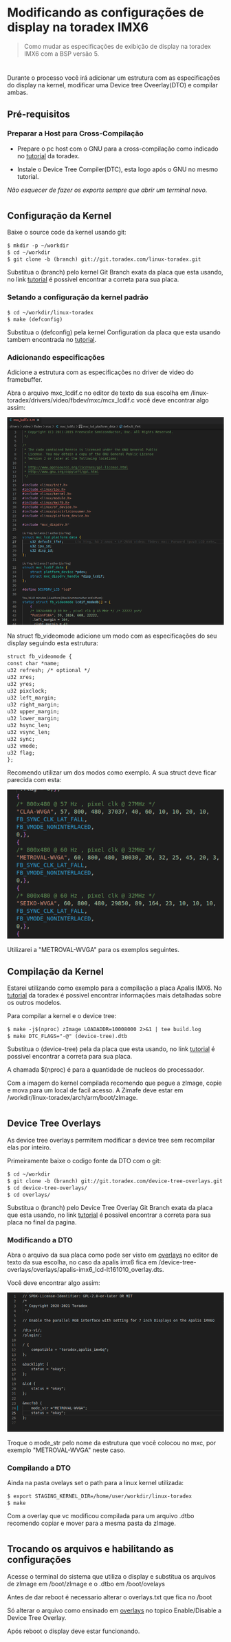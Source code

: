 # Modificando as configurações de display na toradex IMX6
> Como mudar as especificações de exibição de display na toradex IMX6 com a BSP versão 5.
#

Durante o processo você irá adicionar um estrutura com as especificações do display na kernel, modificar uma Device tree Oveerlay(DTO) e compilar ambas.

## Pré-requisitos

### Preparar a Host para Cross-Compilação

-   Prepare o pc host com o GNU para a cross-compilação como indicado no [tutorial] da toradex. 

-   Instale o Device Tree Compiler(DTC), esta logo após o GNU no mesmo tutorial.

_Não esquecer de fazer os exports sempre que abrir um terminal novo._

#

## Configuração da Kernel
Baixe o source code da kernel usando git:

```
$ mkdir -p ~/workdir
$ cd ~/workdir
$ git clone -b (branch) git://git.toradex.com/linux-toradex.git
```

Substitua o (branch) pelo kernel Git Branch exata da placa que esta usando, no link [tutorial] é possivel encontrar a correta para sua placa.

### Setando a configuração da kernel padrão
```
$ cd ~/workdir/linux-toradex
$ make (defconfig)
```
Substitua o (defconfig) pela kernel Configuration da placa que esta usando tambem encontrada no [tutorial].

### Adicionando especificações

Adicione a estrutura com as especificações no driver de video do framebuffer. 

Abra o arquivo mxc_lcdif.c no editor de texto da sua escolha em /linux-toradex/drivers/video/fbdev/mxc/mcx_lcdif.c você deve encontrar algo assim:

![](./mxc_lcdif.png)

Na struct fb_videomode adicione um modo com as especificações do seu display seguindo esta estrutura:

```
struct fb_videomode {
const char *name;
u32 refresh; /* optional */
u32 xres;
u32 yres;
u32 pixclock;
u32 left_margin;
u32 right_margin;
u32 upper_margin;
u32 lower_margin;
u32 hsync_len;
u32 vsync_len;
u32 sync;
u32 vmode;
u32 flag;
};
```

Recomendo utilizar um dos modos como exemplo. A sua struct deve ficar parecida com esta:

![](esp_ex.png)

Utilizarei a "METROVAL-WVGA" para os exemplos seguintes.
## Compilação da Kernel

Estarei utilizando como exemplo para a compilação a placa Apalis IMX6. No [tutorial] da toradex é possivel encontrar informações mais detalhadas sobre os outros modelos.

Para compilar a kernel e o device tree:

```
$ make -j$(nproc) zImage LOADADDR=10008000 2>&1 | tee build.log
$ make DTC_FLAGS="-@" (device-tree).dtb
```

Substitua o (device-tree) pela da placa que esta usando, no link [tutorial] é possivel encontrar a correta para sua placa.

A chamada $(nproc) é para a quantidade de nucleos do processador.

Com a imagem do kernel compilada recomendo que pegue a zImage, copie e mova para um local de facil acesso. A Zimafe deve estar em /workdir/linux-toradex/arch/arm/boot/zImage.
#
## Device Tree Overlays

As device tree overlays permitem modificar a device tree sem recompilar elas por inteiro.

Primeiramente baixe o codigo fonte da DTO com o git:
```
$ cd ~/workdir
$ git clone -b (branch) git://git.toradex.com/device-tree-overlays.git
$ cd device-tree-overlays/
$ cd overlays/
```
Substitua o (branch) pelo Device Tree Overlay Git Branch exata da placa que esta usando, no link [tutorial] é possivel encontrar a correta para sua placa no final da pagina.

### Modificando a DTO

Abra o arquivo da sua placa como pode ser visto em [overlays] no editor de texto da sua escolha, no caso da apalis imx6 fica em /device-tree-overlays/overlays/apalis-imx6_lcd-lt161010_overlay.dts. 

Você deve encontrar algo assim:

![](DTO.png)

Troque o mode_str pelo nome da estrutura que você colocou no mxc, por exemplo "METROVAL-WVGA" neste caso.

### Compilando a DTO

Ainda na pasta ovelays set o path para a linux kernel utilizada:
```
$ export STAGING_KERNEL_DIR=/home/user/workdir/linux-toradex
$ make
```
Com a overlay que vc modificou compilada para um arquivo .dtbo recomendo copiar e mover para a mesma pasta da zImage.

#

## Trocando os arquivos e habilitando as configurações

Acesse o terminal do sistema que utiliza o display e substitua os arquivos de zImage em /boot/zImage e o .dtbo em /boot/ovelays

Antes de dar reboot é necessario alterar o overlays.txt que fica no /boot

Só alterar o arquivo como ensinado em [overlays] no topico Enable/Disable a Device Tree Overlay.

Após reboot o display deve estar funcionando.


[tutorial]: https://developer.toradex.com/linux-bsp/5.0/os-development/build-u-boot-and-linux-kernel-from-source-code/#32bitarm

[overlays]: https://developer.toradex.com/linux-bsp/5.0/os-development/build-yocto/device-tree-overlays-linux/#deploying-a-device-tree-overlay
